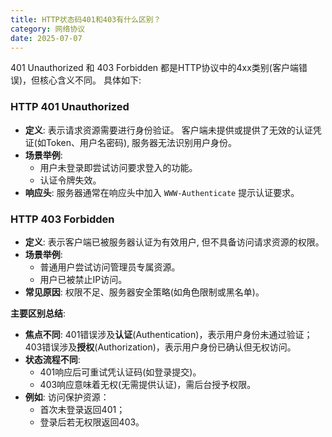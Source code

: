 ```yaml
---
title: HTTP状态码401和403有什么区别？
category: 网络协议
date: 2025-07-07
---
```

401 Unauthorized 和 403 Forbidden 都是HTTP协议中的4xx类别(客户端错误)，但核心含义不同。 具体如下:

### HTTP 401 Unauthorized
- **定义**: 表示请求资源需要进行身份验证。 客户端未提供或提供了无效的认证凭证(如Token、用户名密码), 服务器无法识别用户身份。
- **场景举例**: 
    - 用户未登录即尝试访问要求登入的功能。
    - 认证令牌失效。
- **响应头**: 服务器通常在响应头中加入 `WWW-Authenticate` 提示认证要求。

### HTTP 403 Forbidden
- **定义**: 表示客户端已被服务器认证为有效用户, 但不具备访问请求资源的权限。
- **场景举例**: 
    - 普通用户尝试访问管理员专属资源。
    - 用户已被禁止IP访问。
- **常见原因**: 权限不足、服务器安全策略(如角色限制或黑名单)。

**主要区别总结**:
- **焦点不同**: 401错误涉及**认证**(Authentication)，表示用户身份未通过验证；403错误涉及**授权**(Authorization)，表示用户身份已确认但无权访问。 
- **状态流程不同**:
    - 401响应后可重试凭认证码(如登录提交)。
    - 403响应意味着无权(无需提供认证)，需后台授予权限。 
- **例如**: 访问保护资源：
  - 首次未登录返回401；
  - 登录后若无权限返回403。
